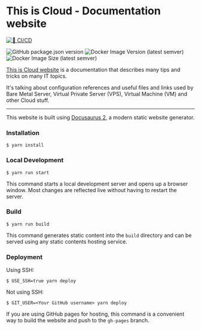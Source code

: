# This is Cloud - Documentation website

[![🔄 CI/CD](https://github.com/size-up/docs/actions/workflows/ci-cd.yaml/badge.svg?branch=main)](https://github.com/size-up/docs/actions/workflows/ci-cd.yaml)

![GitHub package.json version](https://img.shields.io/github/package-json/v/size-up/docs?label=application%20version) ![Docker Image Version (latest semver)](https://img.shields.io/docker/v/sizeup/docs?label=image%20version) ![Docker Image Size (latest semver)](https://img.shields.io/docker/image-size/sizeup/docs)

[This is Cloud website](https://docs.sizeup.cloud/) is a documentation that describes many tips and tricks on many IT topics.

It's talking about configuration references and useful files and links used by Bare Metal Server, Virtual Private Server (VPS), Virtual Machine (VM) and other Cloud stuff.

---

This website is built using [Docusaurus 2](https://docusaurus.io/), a modern static website generator.

### Installation

```
$ yarn install
```

### Local Development

```
$ yarn run start
```

This command starts a local development server and opens up a browser window. Most changes are reflected live without having to restart the server.

### Build

```
$ yarn run build
```

This command generates static content into the `build` directory and can be served using any static contents hosting service.

### Deployment

Using SSH:

```
$ USE_SSH=true yarn deploy
```

Not using SSH:

```
$ GIT_USER=<Your GitHub username> yarn deploy
```

If you are using GitHub pages for hosting, this command is a convenient way to build the website and push to the `gh-pages` branch.
